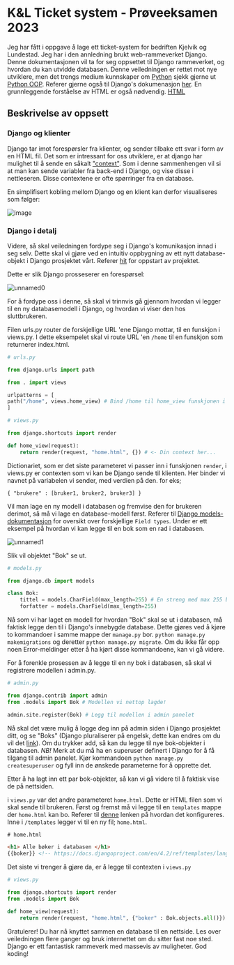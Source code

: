 # K&L Ticket system - Prøveeksamen 2023
Jeg har fått i oppgave å lage ett ticket-system for bedriften Kjelvik og Lundestad. Jeg har i den annledning brukt web-rammeverket Django. Denne dokumentasjonen vil ta for seg oppsettet til Django rammeverket, og hvordan du kan utvidde databasen.
Denne veiledningen er rettet mot nye utviklere, men det trengs medium kunnskaper om [Python](https://www.python.org/) sjekk gjerne ut [Python OOP](https://realpython.com/python3-object-oriented-programming/). Referer gjerne også til Django's dokumenasjon [her](https://docs.djangoproject.com/en/4.2/). En grunnleggende forståelse av HTML er også nødvendig. [HTML](https://www.w3schools.com/html/)

## Beskrivelse av oppsett

### Django og klienter

Django tar imot forespørsler fra klienter, og sender tilbake ett svar i form av en HTML fil. Det som er intressant for oss utviklere, er at django har mulighet til å sende en såkalt ["context"](https://docs.djangoproject.com/en/4.2/ref/templates/api/#:~:text=Rendering%20a%20context%C2%B6). Som i denne sammenhengen vil si at man kan sende variabler fra back-end i Django, og vise disse i nettleseren. Disse contextene er ofte spørringer fra en database. 

En simplifisert kobling mellom Django og en klient kan derfor visualiseres som følger:


![image](https://user-images.githubusercontent.com/106773288/232400148-63739002-d41f-4513-9075-9139c5f2cfc0.png)

### Django i detalj
Videre, så skal veiledningen fordype seg i Django's komunikasjon innad i seg selv. Dette skal vi gjøre ved en intuitiv oppbygning av ett nytt database-objekt i Django prosjektet vårt. Referer [hit](https://docs.djangoproject.com/en/4.2/intro/tutorial01/) for oppstart av projektet.


Dette er slik Django prosseserer en forespørsel:



![unnamed0](https://user-images.githubusercontent.com/106773288/232402049-9c605d4c-ac77-453d-a4f7-c8c106add307.svg)

For å fordype oss i denne, så skal vi trinnvis gå gjennom hvordan vi legger til en ny databasemodell i Django, og hvordan vi viser den hos sluttbrukeren.

Filen urls.py router de forskjellige URL 'ene Django mottar, til en funskjon i views.py. I dette eksempelet skal vi route URL 'en `/home` til en funskjon som returnerer index.html.

``` PYTHON
# urls.py

from django.urls import path

from . import views

urlpatterns = [
path("/home", views.home_view) # Bind /home til home_view funskjonen i views.py
]

```

```PYTHON
# views.py

from django.shortcuts import render

def home_view(request):
    return render(request, "home.html", {}) # <- Din context her...

```

Dictionariet, som er det siste parameteret vi passer inn i funskjonen `render`, i views.py er contexten som vi kan be Django sende til klienten. Her binder vi navnet på variabelen vi sender, med verdien på den. for eks;

`{ "brukere" : [bruker1, bruker2, bruker3] }`


Vil man lage en ny modell i databasen og fremvise den for brukeren derimot, så må vi lage en database-modell først. Referer til [Django models-dokumentasjon](https://docs.djangoproject.com/en/4.2/topics/db/models/) for oversikt over forskjellige `Field types`. Under er ett eksempel på hvordan vi kan legge til en bok som en rad i databasen.

![unnamed1](https://user-images.githubusercontent.com/106773288/232408107-38932e10-034a-4b88-ac6c-5e77c22b8d0b.svg)

Slik vil objektet "Bok" se ut.

```PYTHON
# models.py

from django.db import models

class Bok:
    tittel = models.CharField(max_length=255) # En streng med max 255 bokstaver.
    forfatter = models.CharField(max_length=255)

```


Nå som vi har laget en modell for hvordan "Bok" skal se ut i databasen, må faktisk legge den til i Django's innebygde database. Dette gjøres ved å kjøre to kommandoer i samme mappe der `manage.py` bor.
`python manage.py makemigrations` og deretter
`python manage.py migrate`. Om du ikke får opp noen Error-meldinger etter å ha kjørt disse kommandoene, kan vi gå videre.

For å forenkle prosessen av å legge til en ny bok i databasen, så skal vi registrere modellen i admin.py.

```PYTHON
# admin.py

from django.contrib import admin
from .models import Bok # Modellen vi nettop lagde!

admin.site.register(Bok) # Legg til modellen i admin panelet
```

Nå skal det være mulig å logge deg inn på admin siden i Django prosjektet ditt, og se "Boks" (Django pluraliserer på engelsk, dette kan endres om du vil det [link](https://stackoverflow.com/questions/2587707/django-fix-admin-plural#:~:text=Well%20well%2C%20it%20seems%20like%20the%20Meta%20class%20approach%20still%20works.%20So%20placing%20a%20meta%20class%20inside%20your%20model%20will%20still%20do%20the%20trick%3A)). Om du trykker add, så kan du legge til nye bok-objekter i databasen. *NB!* Merk at du må ha en superuser definert i Django for å få tilgang til admin panelet. Kjør kommandoen `python manage.py createsuperuser` og fyll inn de ønskede parameterne for å opprette det.

Etter å ha lagt inn ett par bok-objekter, så kan vi gå videre til å faktisk vise de på nettsiden.

i `views.py` var det andre parameteret `home.html`. Dette er HTML filen som vi skal sende til brukeren. Først og fremst må vi legge til en `templates` mappe der `home.html` kan bo. Referer til [denne](https://docs.djangoproject.com/en/4.2/howto/overriding-templates/) lenken på hvordan det konfigureres. Inne i `/templates` legger vi til en ny fil; `home.html`.

```HTML
# home.html

<h1> Alle bøker i databasen </h1>
{{boker}} <!-- https://docs.djangoproject.com/en/4.2/ref/templates/language/ -->

```

Det siste vi trenger å gjøre da, er å legge til contexten i `views.py`

```PYTHON
# views.py

from django.shortcuts import render
from .models import Bok

def home_view(request):
    return render(request, "home.html", {"boker" : Bok.objects.all()}) # <- Hent ut alle bøkene i databasen. Unngå ÆØÅ i variabelnavn. (Bøker -> Boker)

```

Gratulerer! Du har nå knyttet sammen en database til en nettside. Les over veiledningen flere ganger og bruk internettet om du sitter fast noe sted. Django er ett fantastisk rammeverk med massevis av muligheter. God koding!
